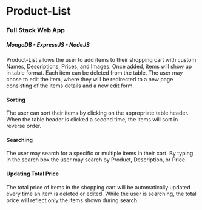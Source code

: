 # Product-List

### Full Stack Web App

##### MongoDB - ExpressJS - NodeJS

Product-List allows the user to add items to their shopping cart with custom Names, Descriptions, Prices, and Images. Once added, items will show up in table format. Each item can be deleted from the table. The user may chose to edit the item, where they will be redirected to a new page consisting of the items details and a new edit form.

#### Sorting

The user can sort their items by clicking on the appropriate table header. When the table header is clicked a second time, the items will sort in reverse order.

#### Searching

The user may search for a specific or multiple items in their cart. By typing in the search box the user may search by Product, Description, or Price.

#### Updating Total Price

The total price of items in the shopping cart will be automatically updated every time an item is deleted or edited. While the user is searching, the total price will reflect only the items shown during search.
